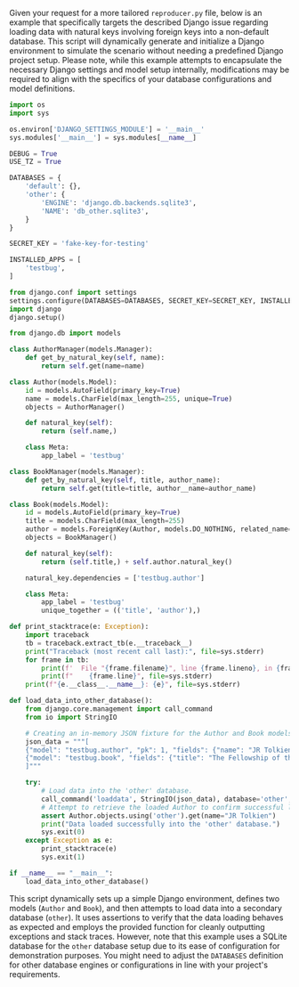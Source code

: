 Given your request for a more tailored `reproducer.py` file, below is an example that specifically targets the described Django issue regarding loading data with natural keys involving foreign keys into a non-default database. This script will dynamically generate and initialize a Django environment to simulate the scenario without needing a predefined Django project setup. Please note, while this example attempts to encapsulate the necessary Django settings and model setup internally, modifications may be required to align with the specifics of your database configurations and model definitions.

```python
import os
import sys

os.environ['DJANGO_SETTINGS_MODULE'] = '__main__'
sys.modules['__main__'] = sys.modules[__name__]

DEBUG = True
USE_TZ = True

DATABASES = {
    'default': {},
    'other': {
        'ENGINE': 'django.db.backends.sqlite3',
        'NAME': 'db_other.sqlite3',
    }
}

SECRET_KEY = 'fake-key-for-testing'

INSTALLED_APPS = [
    'testbug',
]

from django.conf import settings
settings.configure(DATABASES=DATABASES, SECRET_KEY=SECRET_KEY, INSTALLED_APPS=INSTALLED_APPS, DEBUG=DEBUG, USE_TZ=USE_TZ)
import django
django.setup()

from django.db import models

class AuthorManager(models.Manager):
    def get_by_natural_key(self, name):
        return self.get(name=name)

class Author(models.Model):
    id = models.AutoField(primary_key=True)
    name = models.CharField(max_length=255, unique=True)
    objects = AuthorManager()

    def natural_key(self):
        return (self.name,)

    class Meta:
        app_label = 'testbug'

class BookManager(models.Manager):
    def get_by_natural_key(self, title, author_name):
        return self.get(title=title, author__name=author_name)

class Book(models.Model):
    id = models.AutoField(primary_key=True)
    title = models.CharField(max_length=255)
    author = models.ForeignKey(Author, models.DO_NOTHING, related_name="books")
    objects = BookManager()

    def natural_key(self):
        return (self.title,) + self.author.natural_key()

    natural_key.dependencies = ['testbug.author']

    class Meta:
        app_label = 'testbug'
        unique_together = (('title', 'author'),)

def print_stacktrace(e: Exception):
    import traceback
    tb = traceback.extract_tb(e.__traceback__)
    print("Traceback (most recent call last):", file=sys.stderr)
    for frame in tb:
        print(f'  File "{frame.filename}", line {frame.lineno}, in {frame.name}', file=sys.stderr)
        print(f"    {frame.line}", file=sys.stderr)
    print(f"{e.__class__.__name__}: {e}", file=sys.stderr)

def load_data_into_other_database():
    from django.core.management import call_command
    from io import StringIO

    # Creating an in-memory JSON fixture for the Author and Book models.
    json_data = """[
    {"model": "testbug.author", "pk": 1, "fields": {"name": "JR Tolkien"}},
    {"model": "testbug.book", "fields": {"title": "The Fellowship of the Ring", "author": 1}}
    ]"""

    try:
        # Load data into the 'other' database.
        call_command('loaddata', StringIO(json_data), database='other', verbosity=0, format='json')
        # Attempt to retrieve the loaded Author to confirm successful loading.
        assert Author.objects.using('other').get(name="JR Tolkien")
        print("Data loaded successfully into the 'other' database.")
        sys.exit(0)
    except Exception as e:
        print_stacktrace(e)
        sys.exit(1)

if __name__ == "__main__":
    load_data_into_other_database()
```

This script dynamically sets up a simple Django environment, defines two models (`Author` and `Book`), and then attempts to load data into a secondary database (`other`). It uses assertions to verify that the data loading behaves as expected and employs the provided function for cleanly outputting exceptions and stack traces. However, note that this example uses a SQLite database for the `other` database setup due to its ease of configuration for demonstration purposes. You might need to adjust the `DATABASES` definition for other database engines or configurations in line with your project's requirements.